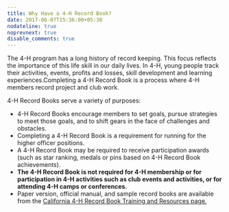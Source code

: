 ```yaml
---
title: Why Have a 4-H Record Book?
date: 2017-06-07T15:36:00+05:30
nodateline: true
noprevnext: true
disable_comments: true
---
```

The 4-H program has a long history of record keeping. This focus reflects the importance of this life skill in our daily lives. In 4-H, young people track their activities, events, profits and losses, skill development and learning experiences.Completing a 4-H Record Book is a process where 4-H members record project and club work.

4-H Record Books serve a variety of purposes:
* 4-H Record Books encourage members to set goals, pursue strategies to meet those goals, and to shift gears in the face of challenges and obstacles. 
* Completing a 4-H Record Book is a requirement for running for the higher officer positions. 
* A 4-H Record Book may be required to receive participation awards (such as star ranking, medals or pins based on 4-H Record Book achievements).
* **The 4-H Record Book is not required for 4-H membership or for participation in 4-H activities such as club events and activities, or for attending 4-H camps or conferences.**
* Paper version, official manual, and sample record books are available from the [California 4-H Record Book Training and Resources page.](http://4h.ucanr.edu/Resources/Member_Resources/RecordBook/)